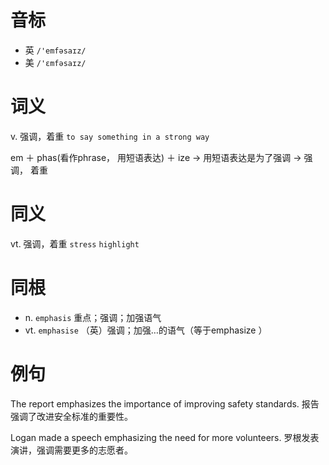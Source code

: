 # 音标

- 英 `/'emfəsaɪz/`
- 美 `/'ɛmfəsaɪz/`

# 词义

v. 强调，着重
`to say something in a strong way`



em ＋ phas(看作phrase， 用短语表达) ＋ ize → 用短语表达是为了强调 → 强调， 着重

# 同义

vt. 强调，着重
`stress` `highlight`

# 同根

- n. `emphasis` 重点；强调；加强语气
- vt. `emphasise` （英）强调；加强…的语气（等于emphasize ）

# 例句

The report emphasizes the importance of improving safety standards.
报告强调了改进安全标准的重要性。

Logan made a speech emphasizing the need for more volunteers.
罗根发表演讲，强调需要更多的志愿者。



